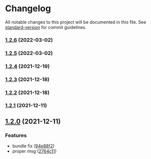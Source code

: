 # Changelog

All notable changes to this project will be documented in this file. See [standard-version](https://github.com/conventional-changelog/standard-version) for commit guidelines.

### [1.2.6](https://github.com/Rajeshr34/pain-rollup/compare/v1.2.5...v1.2.6) (2022-03-02)

### [1.2.5](https://github.com/Rajeshr34/pain-rollup/compare/v1.2.4...v1.2.5) (2022-03-02)

### [1.2.4](https://github.com/Rajeshr34/pain-rollup/compare/v1.2.3...v1.2.4) (2021-12-19)

### [1.2.3](https://github.com/Rajeshr34/pain-rollup/compare/v1.2.2...v1.2.3) (2021-12-18)

### [1.2.2](https://github.com/Rajeshr34/pain-rollup/compare/v1.2.1...v1.2.2) (2021-12-18)

### [1.2.1](https://github.com/Rajeshr34/pain-rollup/compare/v1.2.0...v1.2.1) (2021-12-11)

## [1.2.0](https://github.com/Rajeshr34/pain-rollup/compare/v1.0.10...v1.2.0) (2021-12-11)

### Features

-   bundle fix ([94e88f2](https://github.com/Rajeshr34/pain-rollup/commit/94e88f2832dc5057d749b5111c4666631ad69569))
-   proper msg ([2764c11](https://github.com/Rajeshr34/pain-rollup/commit/2764c11a63b90958141107a8a079c9cc9060abb6))

